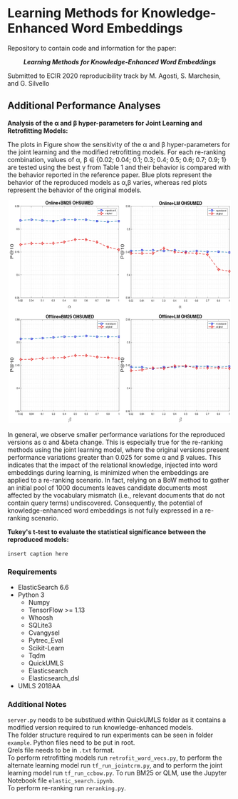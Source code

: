 # Learning Methods for Knowledge-Enhanced Word Embeddings

Repository to contain code and information for the paper: 
<p align="center">
<b><i>Learning Methods for Knowledge-Enhanced Word Embeddings</i></b>
 </p>
Submitted to ECIR 2020 reproducibility track by M. Agosti, S. Marchesin, and G. Silvello 

## Additional Performance Analyses
**Analysis of the &alpha; and &beta; hyper-parameters for Joint Learning and Retrofitting Models:** 
 
The plots in Figure show the sensitivity of the &alpha; and &beta; hyper-parameters for the joint learning and the modified retrofitting models. For each re-ranking combination, values of  &alpha;, &beta; ∈ {0.02; 0.04; 0.1; 0.3; 0.4; 0.5; 0.6; 0.7; 0.9; 1} are tested
using the best &gamma; from Table 1 and their behavior is compared with the behavior reported in the reference paper. Blue plots represent the behavior of the reproduced models as &alpha;,&beta; varies, whereas red plots represent the behavior of the original models.

<p align="center">
<img src="https://raw.githubusercontent.com/stefano-marchesin/learning_ke_wembs/master/figure/fig1-4.jpg" alt="https://raw.githubusercontent.com/stefano-marchesin/learning_ke_wembs/master/figure/fig1-4.jpg" width="500" height="500">
</p>

In general, we observe smaller performance variations for the reproduced versions as &alpha; and &beta change. This is especially true for the re-ranking methods using the joint learning model, where the original versions present performance variations greater than 0.025 for some &alpha; and &beta; values. This indicates that the impact of the relational knowledge, injected into word embeddings during learning, is minimized when the embeddings are applied to a re-ranking scenario. In fact, relying on a BoW method to gather an initial pool of 1000 documents leaves candidate documents most affected by the vocabulary mismatch (i.e., relevant documents that do not contain query terms) undiscovered. Consequently, the potential of knowledge-enhanced word embeddings is not fully expressed in a re-ranking scenario.  

**Tukey's t-test to evaluate the statistical significance between the reproduced models:** 

``insert caption here``  

### Requirements

- ElasticSearch 6.6
- Python 3
  - Numpy
  - TensorFlow >= 1.13
  - Whoosh
  - SQLite3
  - Cvangysel
  - Pytrec_Eval
  - Scikit-Learn
  - Tqdm
  - QuickUMLS
  - Elasticsearch
  - Elasticsearch_dsl
- UMLS 2018AA

### Additional Notes
``server.py`` needs to be substitued within QuickUMLS folder as it contains a modified version required to run knowledge-enhanced models.  
The folder structure required to run experiments can be seen in folder ``example``. Python files need to be put in root.  
Qrels file needs to be in ``.txt`` format.  
To perform retrofitting models run ``retrofit_word_vecs.py``, to perform the alternate learning model run ``tf_run_jointcrm.py``, and to perform the joint learning model run ``tf_run_ccbow.py``.
To run BM25 or QLM, use the Jupyter Notebook file ``elastic_search.ipynb``.  
To perform re-ranking run ``reranking.py``.
